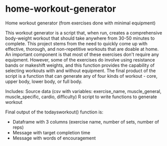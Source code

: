 # home-workout-generator

Home workout generator (from exercises done with minimal equipment)

This workout generator is a script that, when run, creates a comprehensive body-weight workout that should take anywhere from 30-50 minutes to complete. This project stems from the need to quickly come up with effective, thorough, and non-repetitive workouts that are doable at home.
An important component is that most of these exercises don't require any equipment. However, some of the exercises do involve using resistance bands or makeshift weights, and this function provides the capability of selecting workouts with and without equipment.
The final product of the script is a function that can generate any of four kinds of workout - core, upper body, lower body, or full body.


Includes:
Source data (csv with variables: exercise_name, muscle_general, muscle_specific, cardio, difficulty)
R script to write functions to generate workout

Final output of the todaysworkout() function is:

- Dataframe with 3 columns (exercise name, number of sets, number of reps)
- Message with target completion time
- Message with words of encouragement
